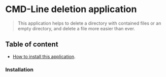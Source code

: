 # CMD-Line deletion application

> This application helps to delete a directory with contained files or an empty directory, and delete a file more easier than ever.

## Table of content

- [How to install this application](#Installation).

### Installation
